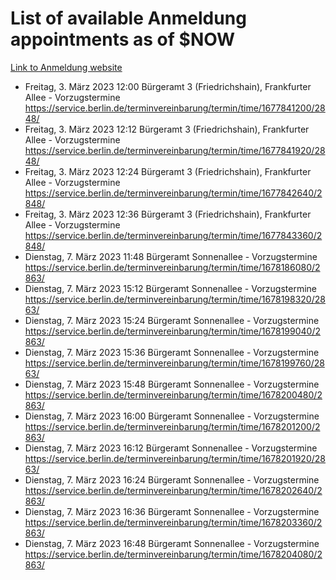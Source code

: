 # List of available Anmeldung appointments as of $NOW
[Link to Anmeldung website](https://service.berlin.de/terminvereinbarung/termin/tag.php?termin=1&anliegen[]=120686&dienstleisterlist=122210,122217,327316,122219,327312,122227,327314,122231,327346,122243,327348,122254,122252,329742,122260,329745,122262,329748,122271,327278,122273,327274,122277,327276,330436,122280,327294,122282,327290,122284,327292,122291,327270,122285,327266,122286,327264,122296,327268,150230,329760,122297,327286,122294,327284,122312,329763,122314,329775,122304,327330,122311,327334,122309,327332,317869,122281,327352,122279,329772,122283,122276,327324,122274,327326,122267,329766,122246,327318,122251,327320,122257,327322,122208,327298,122226,327300&herkunft=http%3A%2F%2Fservice.berlin.de%2Fdienstleistung%2F120686%2F)
- Freitag, 3. März 2023 12:00 Bürgeramt 3 (Friedrichshain), Frankfurter Allee - Vorzugstermine https://service.berlin.de/terminvereinbarung/termin/time/1677841200/2848/
- Freitag, 3. März 2023 12:12 Bürgeramt 3 (Friedrichshain), Frankfurter Allee - Vorzugstermine https://service.berlin.de/terminvereinbarung/termin/time/1677841920/2848/
- Freitag, 3. März 2023 12:24 Bürgeramt 3 (Friedrichshain), Frankfurter Allee - Vorzugstermine https://service.berlin.de/terminvereinbarung/termin/time/1677842640/2848/
- Freitag, 3. März 2023 12:36 Bürgeramt 3 (Friedrichshain), Frankfurter Allee - Vorzugstermine https://service.berlin.de/terminvereinbarung/termin/time/1677843360/2848/
- Dienstag, 7. März 2023 11:48 Bürgeramt Sonnenallee - Vorzugstermine https://service.berlin.de/terminvereinbarung/termin/time/1678186080/2863/
- Dienstag, 7. März 2023 15:12 Bürgeramt Sonnenallee - Vorzugstermine https://service.berlin.de/terminvereinbarung/termin/time/1678198320/2863/
- Dienstag, 7. März 2023 15:24 Bürgeramt Sonnenallee - Vorzugstermine https://service.berlin.de/terminvereinbarung/termin/time/1678199040/2863/
- Dienstag, 7. März 2023 15:36 Bürgeramt Sonnenallee - Vorzugstermine https://service.berlin.de/terminvereinbarung/termin/time/1678199760/2863/
- Dienstag, 7. März 2023 15:48 Bürgeramt Sonnenallee - Vorzugstermine https://service.berlin.de/terminvereinbarung/termin/time/1678200480/2863/
- Dienstag, 7. März 2023 16:00 Bürgeramt Sonnenallee - Vorzugstermine https://service.berlin.de/terminvereinbarung/termin/time/1678201200/2863/
- Dienstag, 7. März 2023 16:12 Bürgeramt Sonnenallee - Vorzugstermine https://service.berlin.de/terminvereinbarung/termin/time/1678201920/2863/
- Dienstag, 7. März 2023 16:24 Bürgeramt Sonnenallee - Vorzugstermine https://service.berlin.de/terminvereinbarung/termin/time/1678202640/2863/
- Dienstag, 7. März 2023 16:36 Bürgeramt Sonnenallee - Vorzugstermine https://service.berlin.de/terminvereinbarung/termin/time/1678203360/2863/
- Dienstag, 7. März 2023 16:48 Bürgeramt Sonnenallee - Vorzugstermine https://service.berlin.de/terminvereinbarung/termin/time/1678204080/2863/

